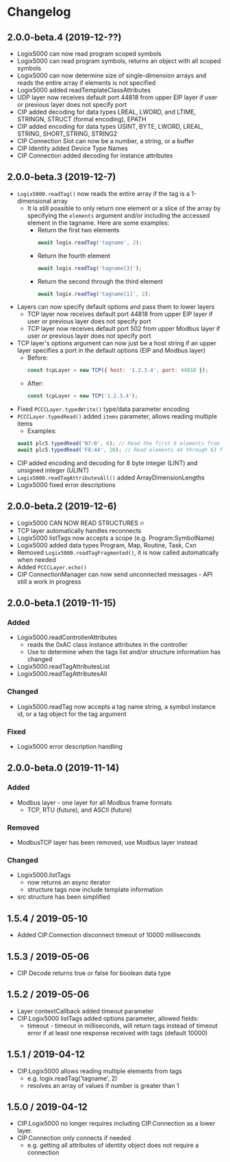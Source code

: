 # Changelog

## 2.0.0-beta.4 (2019-12-??)
- Logix5000 can now read program scoped symbols
- Logix5000 can read program symbols, returns an object with all scoped symbols
- Logix5000 can now determine size of single-dimension arrays and reads the entire array if elements is not specified
- Logix5000 added readTemplateClassAttributes
- UDP layer now receives default port 44818 from upper EIP layer if user or previous layer does not specify port
- CIP added decoding for data types LREAL, LWORD, and LTIME, STRINGN, STRUCT (formal encoding), EPATH
- CIP added encoding for data types USINT, BYTE, LWORD, LREAL, STRING, SHORT_STRING, STRING2
- CIP Connection Slot can now be a number, a string, or a buffer
- CIP Identity added Device Type Names
- CIP Connection added decoding for instance attributes

## 2.0.0-beta.3 (2019-12-7)
- `Logix5000.readTag()` now reads the entire array if the tag is a 1-dimensional array
  - It is still possible to only return one element or a slice of the array by specifying the `elements` argument and/or including the accessed element in the tagname. Here are some examples:
    - Return the first two elements
      ```javascript
      await logix.readTag('tagname', 2);
      ```
    - Return the fourth element
      ```javascript
      await logix.readTag('tagname[3]');
      ```
    - Return the second through the third element
      ```javascript
      await logix.readTag('tagname[1]', 2);
      ```
- Layers can now specify default options and pass them to lower layers
  - TCP layer now receives default port 44818 from upper EIP layer if user or previous layer does not specify port
  - TCP layer now receives default port 502 from upper Modbus layer if user or previous layer does not specify port
- TCP layer's options argument can now just be a host string if an upper layer specifies a port in the default options (EIP and Modbus layer)
  - Before:
    ```javascript
    const tcpLayer = new TCP({ host: '1.2.3.4', port: 44818 });
    ```
  - After:
    ```javascript
    const tcpLayer = new TCP('1.2.3.4');
    ```
- Fixed `PCCCLayer.typedWrite()` type/data parameter encoding
- `PCCCLayer.typedRead()` added `items` parameter, allows reading multiple items
  - Examples:
  ```javascript
  await plc5.typedRead('N7:0', 6); // Read the first 6 elements from integer file 7
  await plc5.typedRead('F8:44', 20); // Read elements 44 through 63 from float file 8
  ```
- CIP added encoding and decoding for 8 byte integer (LINT) and unsigned integer (ULINT)
- `Logix5000.readTagAttributesAll()` added ArrayDimensionLengths
- Logix5000 fixed error descriptions



## 2.0.0-beta.2 (2019-12-6)
- Logix5000 CAN NOW READ STRUCTURES 🔥
- TCP layer automatically handles reconnects
- Logix5000 listTags now accepts a scope (e.g. Program:SymbolName)
- Logix5000 added data types Program, Map, Routine, Task, Cxn
- Removed `Logix5000.readTagFragmented()`, it is now called automatically when needed
- Added `PCCCLayer.echo()`
- CIP ConnectionManager can now send unconnected messages - API still a work in progress


## 2.0.0-beta.1 (2019-11-15)
### Added
  - Logix5000.readControllerAttributes
      - reads the 0xAC class instance attributes in the controller
      - Use to determine when the tags list and/or structure information has changed
  - Logix5000.readTagAttributesList
  - Logix5000.readTagAttributesAll
### Changed
  - Logix5000.readTag now accepts a tag name string, a symbol instance id, or a tag object for the tag argument
### Fixed
  - Logix5000 error description handling


## 2.0.0-beta.0 (2019-11-14)
### Added
  - Modbus layer - one layer for all Modbus frame formats
    - TCP, RTU (future), and ASCII (future)
### Removed
  - ModbusTCP layer has been removed, use Modbus layer instead
### Changed
  - Logix5000.listTags
      - now returns an async iterator
      - structure tags now include template information
  - src structure has been simplified

## 1.5.4 / 2019-05-10
  - Added CIP.Connection disconnect timeout of 10000 milliseconds
## 1.5.3 / 2019-05-06
  - CIP Decode returns true or false for boolean data type
## 1.5.2 / 2019-05-06
  - Layer contextCallback added timeout parameter
  - CIP.Logix5000 listTags added options parameter, allowed fields:
    - timeout - timeout in milliseconds, will return tags instead of timeout error if at least one response received with tags (default 10000)
## 1.5.1 / 2019-04-12
  - CIP.Logix5000 allows reading multiple elements from tags
    - e.g. logix.readTag('tagname', 2)
    - resolves an array of values if number is greater than 1
## 1.5.0 / 2019-04-12
  - CIP.Logix5000 no longer requires including CIP.Connection as a lower layer.
  - CIP.Connection only connects if needed
    - e.g. getting all attributes of identity object does not require a connection